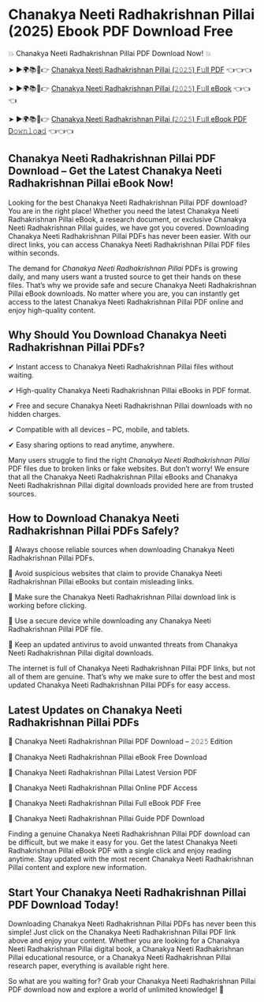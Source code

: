 # Chanakya Neeti Radhakrishnan Pillai (2025) Ebook PDF Download Free

💥 Chanakya Neeti Radhakrishnan Pillai PDF Download Now! 💥

➤ ►🌍📚📱👉 [Chanakya Neeti Radhakrishnan Pillai (𝟸𝟶𝟸𝟻) F𝚞ll PDF](https://getpdf.xyz/chanakya-neeti-radhakrishnan-pillai) 👈👈👈


➤ ►🌍📚📱👉 [Chanakya Neeti Radhakrishnan Pillai (𝟸𝟶𝟸𝟻) F𝚞ll eBook](https://getpdf.xyz/chanakya-neeti-radhakrishnan-pillai) 👈👈👈


➤ ►🌍📚📱👉 [Chanakya Neeti Radhakrishnan Pillai (𝟸𝟶𝟸𝟻) F𝚞ll eBook PDF D𝚘𝚠𝚗𝚕𝚘a𝚍](https://getpdf.xyz/chanakya-neeti-radhakrishnan-pillai) 👈👈👈


## Chanakya Neeti Radhakrishnan Pillai PDF Download – Get the Latest Chanakya Neeti Radhakrishnan Pillai eBook Now!

Looking for the best Chanakya Neeti Radhakrishnan Pillai PDF download? You are in the right place! Whether you need the latest Chanakya Neeti Radhakrishnan Pillai eBook, a research document, or exclusive Chanakya Neeti Radhakrishnan Pillai guides, we have got you covered. Downloading Chanakya Neeti Radhakrishnan Pillai PDFs has never been easier. With our direct links, you can access Chanakya Neeti Radhakrishnan Pillai PDF files within seconds.

The demand for *Chanakya Neeti Radhakrishnan Pillai* PDFs is growing daily, and many users want a trusted source to get their hands on these files. That’s why we provide safe and secure Chanakya Neeti Radhakrishnan Pillai eBook downloads. No matter where you are, you can instantly get access to the latest Chanakya Neeti Radhakrishnan Pillai PDF online and enjoy high-quality content.

## Why Should You Download Chanakya Neeti Radhakrishnan Pillai PDFs?

✔ Instant access to Chanakya Neeti Radhakrishnan Pillai files without waiting.

✔ High-quality Chanakya Neeti Radhakrishnan Pillai eBooks in PDF format.

✔ Free and secure Chanakya Neeti Radhakrishnan Pillai downloads with no hidden charges.

✔ Compatible with all devices – PC, mobile, and tablets.

✔ Easy sharing options to read anytime, anywhere.

Many users struggle to find the right *Chanakya Neeti Radhakrishnan Pillai* PDF files due to broken links or fake websites. But don’t worry! We ensure that all the Chanakya Neeti Radhakrishnan Pillai eBooks and Chanakya Neeti Radhakrishnan Pillai digital downloads provided here are from trusted sources.

## How to Download Chanakya Neeti Radhakrishnan Pillai PDFs Safely?

📌 Always choose reliable sources when downloading Chanakya Neeti Radhakrishnan Pillai PDFs.

📌 Avoid suspicious websites that claim to provide Chanakya Neeti Radhakrishnan Pillai eBooks but contain misleading links.

📌 Make sure the Chanakya Neeti Radhakrishnan Pillai download link is working before clicking.

📌 Use a secure device while downloading any Chanakya Neeti Radhakrishnan Pillai PDF file.

📌 Keep an updated antivirus to avoid unwanted threats from Chanakya Neeti Radhakrishnan Pillai digital downloads.

The internet is full of Chanakya Neeti Radhakrishnan Pillai PDF links, but not all of them are genuine. That’s why we make sure to offer the best and most updated Chanakya Neeti Radhakrishnan Pillai PDFs for easy access.

## Latest Updates on Chanakya Neeti Radhakrishnan Pillai PDFs

🔹 Chanakya Neeti Radhakrishnan Pillai PDF Download – 𝟸𝟶𝟸𝟻 Edition

🔹 Chanakya Neeti Radhakrishnan Pillai eBook Free Download

🔹 Chanakya Neeti Radhakrishnan Pillai Latest Version PDF

🔹 Chanakya Neeti Radhakrishnan Pillai Online PDF Access

🔹 Chanakya Neeti Radhakrishnan Pillai Full eBook PDF Free

🔹 Chanakya Neeti Radhakrishnan Pillai Guide PDF Download

Finding a genuine Chanakya Neeti Radhakrishnan Pillai PDF download can be difficult, but we make it easy for you. Get the latest Chanakya Neeti Radhakrishnan Pillai eBook PDF with a single click and enjoy reading anytime. Stay updated with the most recent Chanakya Neeti Radhakrishnan Pillai content and explore new information.

## Start Your Chanakya Neeti Radhakrishnan Pillai PDF Download Today!

Downloading Chanakya Neeti Radhakrishnan Pillai PDFs has never been this simple! Just click on the Chanakya Neeti Radhakrishnan Pillai PDF link above and enjoy your content. Whether you are looking for a Chanakya Neeti Radhakrishnan Pillai digital book, a Chanakya Neeti Radhakrishnan Pillai educational resource, or a Chanakya Neeti Radhakrishnan Pillai research paper, everything is available right here.

So what are you waiting for? Grab your Chanakya Neeti Radhakrishnan Pillai PDF download now and explore a world of unlimited knowledge! 🚀